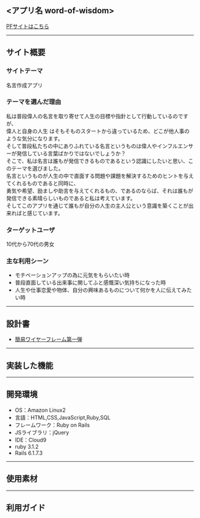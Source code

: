 ## <アプリ名 word-of-wisdom>
[PFサイトはこちら]()
***

## サイト概要
### サイトテーマ
  名言作成アプリ


### テーマを選んだ理由
私は普段偉人の名言を取り寄せて人生の目標や指針として行動しているのですが、<br>偉人と自身の人生
はそもそものスタートから違っているため、どこが他人事のような気分になります。<br>そして普段私たちの中にありふれている名言というものは偉人やインフルエンサーが発信している言葉ばかりではないでしょうか？
<br>そこで、私は名言は誰もが発信できるものであるという認識にしたいと思い、このテーマを選びました。
<br>名言というものが人生の中で直面する問題や課題を解決するためのヒントを与えてくれるものであると同時に、<br>
勇気や希望、励ましや助言を与えてくれるもの、であるのならば、それは誰もが発信できる素晴らしいものであると私は考えています。
<br>そしてこのアプリを通じて誰もが自分の人生の主人公という意識を築くことが出来ればと感じています。

### ターゲットユーザ
10代から70代の男女


### 主な利用シーン
- モチベーションアップの為に元気をもらいたい時
- 普段直面している出来事に関してふと感慨深い気持ちになった時
- 人生や仕事恋愛や物体、自分の興味あるものについて何かを人に伝えてみたい時


***

## 設計書
- [簡易ワイヤーフレーム第一弾](https://www.figma.com/file/ekLzd1NiLaOsSZ929IJ2Xk/Portfolio?t=8s611O2LzlyUUZss-1)

***

## 実装した機能

***
## 開発環境
- OS：Amazon Linux2
- 言語：HTML,CSS,JavaScript,Ruby,SQL
- フレームワーク：Ruby on Rails
- JSライブラリ：jQuery
- IDE：Cloud9
- ruby 3.1.2
- Rails 6.1.7.3

***
## 使用素材


***
## 利用ガイド
